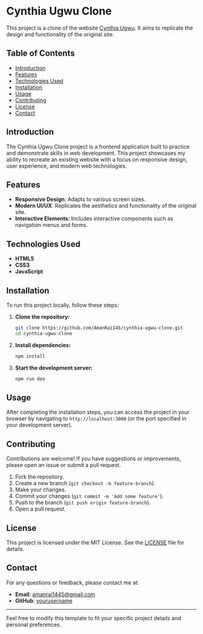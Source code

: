 # Cynthia Ugwu Clone

This project is a clone of the website [Cynthia Ugwu]((https://cynthiaugwu.com/)). It aims to replicate the design and functionality of the original site.

## Table of Contents

- [Introduction](#introduction)
- [Features](#features)
- [Technologies Used](#technologies-used)
- [Installation](#installation)
- [Usage](#usage)
- [Contributing](#contributing)
- [License](#license)
- [Contact](#contact)

## Introduction

The Cynthia Ugwu Clone project is a frontend application built to practice and demonstrate skills in web development. This project showcases my ability to recreate an existing website with a focus on responsive design, user experience, and modern web technologies.

## Features

- **Responsive Design**: Adapts to various screen sizes.
- **Modern UI/UX**: Replicates the aesthetics and functionality of the original site.
- **Interactive Elements**: Includes interactive components such as navigation menus and forms.

## Technologies Used

- **HTML5**
- **CSS3**
- **JavaScript**

## Installation

To run this project locally, follow these steps:

1. **Clone the repository:**
   ```bash
   git clone https://github.com/AmanRai145/cynthia-ugwu-clone.git
   cd cynthia-ugwu-clone
   ```

2. **Install dependencies:**
   ```bash
   npm install
   ```

3. **Start the development server:**
   ```bash
   npm run dev
   ```

## Usage

After completing the installation steps, you can access the project in your browser by navigating to `http://localhost:3000` (or the port specified in your development server).

## Contributing

Contributions are welcome! If you have suggestions or improvements, please open an issue or submit a pull request.

1. Fork the repository.
2. Create a new branch (`git checkout -b feature-branch`).
3. Make your changes.
4. Commit your changes (`git commit -m 'Add some feature'`).
5. Push to the branch (`git push origin feature-branch`).
6. Open a pull request.

## License

This project is licensed under the MIT License. See the [LICENSE](LICENSE) file for details.

## Contact

For any questions or feedback, please contact me at:

- **Email**: amanrai1445@gmail.com
- **GitHub**: [yourusername](https://github.com/yourusername)

---

Feel free to modify this template to fit your specific project details and personal preferences.

